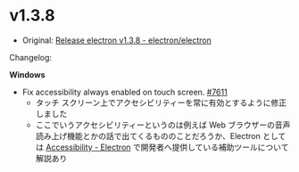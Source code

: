 # v1.3.8

* Original: [Release electron v1.3.8 - electron/electron](https://github.com/electron/electron/releases/tag/v1.3.8)

Changelog:

**Windows**

* Fix accessibility always enabled on touch screen. [#7611](https://github.com/electron/electron/pull/7611)
  * タッチ スクリーン上でアクセシビリティーを常に有効とするように修正しました
  * ここでいうアクセシビリティーというのは例えば Web ブラウザーの音声読み上げ機能とかの話で出てくるもののことだろうか、Electron としては [Accessibility - Electron](http://electron.atom.io/docs/tutorial/accessibility/) で開発者へ提供している補助ツールについて解説あり
